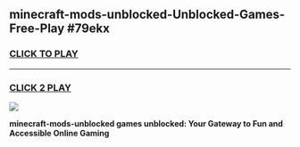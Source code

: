 
## minecraft-mods-unblocked-Unblocked-Games-Free-Play #79ekx
<h3>
<a href="https://us.freeplayer.one?title=minecraft-mods-unblocked&ref=9M">CLICK TO PLAY</a></h3>
<hr>

<h3>
<a href="https://us.freeplayer.one?title=minecraft-mods-unblocked&ref=9M">CLICK 2 PLAY</a>
  
</h3>

<a href="https://us.freeplayer.one?title=minecraft-mods-unblocked&ref=9M"><img src="https://clearcache.store/games.png"></a>


**minecraft-mods-unblocked games unblocked: Your Gateway to Fun and Accessible Online Gaming**
